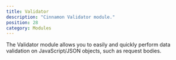 ```yaml
---
title: Validator
description: "Cinnamon Validator module."
position: 28
category: Modules
---
```


The Validator module allows you to easily and quickly perform data validation on JavaScript/JSON objects, such as request bodies.
